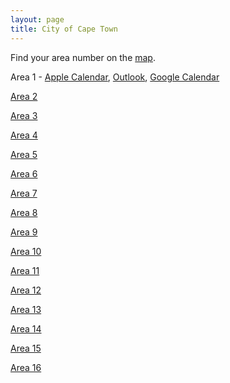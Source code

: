 ```yaml
---
layout: page
title: City of Cape Town
---
```


Find your area number on the [map](https://www.capetown.gov.za/Loadshedding1/loadshedding/maps/Load_Shedding_All_Areas_Schedule_and_Map.pdf).

Area 1 - [Apple Calendar](webcal://raw.githubusercontent.com/chrismailer/loadshedding/main/western_cape/city_of_cape_town/area_1.ics),
[Outlook](webcal://raw.githubusercontent.com/chrismailer/loadshedding/main/western_cape/city_of_cape_town/area_1.ics),
[Google Calendar](https://calendar.google.com/calendar/u/0/r?cid=webcal://raw.githubusercontent.com/chrismailer/loadshedding/main/western_cape/city_of_cape_town/area_1.ics)

[Area 2](webcal://raw.githubusercontent.com/chrismailer/loadshedding/main/western_cape/city_of_cape_town/area_2.ics)

[Area 3](webcal://raw.githubusercontent.com/chrismailer/loadshedding/main/western_cape/city_of_cape_town/area_3.ics)

[Area 4](webcal://raw.githubusercontent.com/chrismailer/loadshedding/main/western_cape/city_of_cape_town/area_4.ics)

[Area 5](webcal://raw.githubusercontent.com/chrismailer/loadshedding/main/western_cape/city_of_cape_town/area_5.ics)

[Area 6](webcal://raw.githubusercontent.com/chrismailer/loadshedding/main/western_cape/city_of_cape_town/area_6.ics)

[Area 7](webcal://raw.githubusercontent.com/chrismailer/loadshedding/main/western_cape/city_of_cape_town/area_7.ics)

[Area 8](webcal://raw.githubusercontent.com/chrismailer/loadshedding/main/western_cape/city_of_cape_town/area_8.ics)

[Area 9](webcal://raw.githubusercontent.com/chrismailer/loadshedding/main/western_cape/city_of_cape_town/area_9.ics)

[Area 10](webcal://raw.githubusercontent.com/chrismailer/loadshedding/main/western_cape/city_of_cape_town/area_10.ics)

[Area 11](webcal://raw.githubusercontent.com/chrismailer/loadshedding/main/western_cape/city_of_cape_town/area_11.ics)

[Area 12](webcal://raw.githubusercontent.com/chrismailer/loadshedding/main/western_cape/city_of_cape_town/area_12.ics)

[Area 13](webcal://raw.githubusercontent.com/chrismailer/loadshedding/main/western_cape/city_of_cape_town/area_13.ics)

[Area 14](webcal://raw.githubusercontent.com/chrismailer/loadshedding/main/western_cape/city_of_cape_town/area_14.ics)

[Area 15](webcal://raw.githubusercontent.com/chrismailer/loadshedding/main/western_cape/city_of_cape_town/area_15.ics)

[Area 16](webcal://raw.githubusercontent.com/chrismailer/loadshedding/main/western_cape/city_of_cape_town/area_16.ics)
